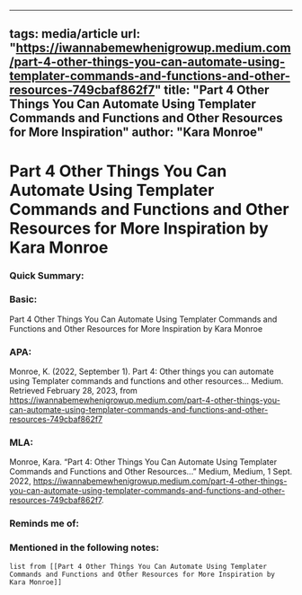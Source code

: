 
---
tags: media/article
url: "https://iwannabemewhenigrowup.medium.com/part-4-other-things-you-can-automate-using-templater-commands-and-functions-and-other-resources-749cbaf862f7"
title: "Part 4 Other Things You Can Automate Using Templater Commands and Functions and Other Resources for More Inspiration"
author: "Kara Monroe"
---
# Part 4 Other Things You Can Automate Using Templater Commands and Functions and Other Resources for More Inspiration by Kara Monroe
### Quick Summary:

### Basic:
Part 4 Other Things You Can Automate Using Templater Commands and Functions and Other Resources for More Inspiration by Kara Monroe
### APA:
Monroe, K. (2022, September 1). Part 4: Other things you can automate using Templater commands and functions and other resources... Medium. Retrieved February 28, 2023, from https://iwannabemewhenigrowup.medium.com/part-4-other-things-you-can-automate-using-templater-commands-and-functions-and-other-resources-749cbaf862f7
### MLA:
Monroe, Kara. “Part 4: Other Things You Can Automate Using Templater Commands and Functions and Other Resources...” Medium, Medium, 1 Sept. 2022, https://iwannabemewhenigrowup.medium.com/part-4-other-things-you-can-automate-using-templater-commands-and-functions-and-other-resources-749cbaf862f7.

### Reminds me of:

### Mentioned in the following notes:
```dataview
list from [[Part 4 Other Things You Can Automate Using Templater Commands and Functions and Other Resources for More Inspiration by Kara Monroe]]
```

